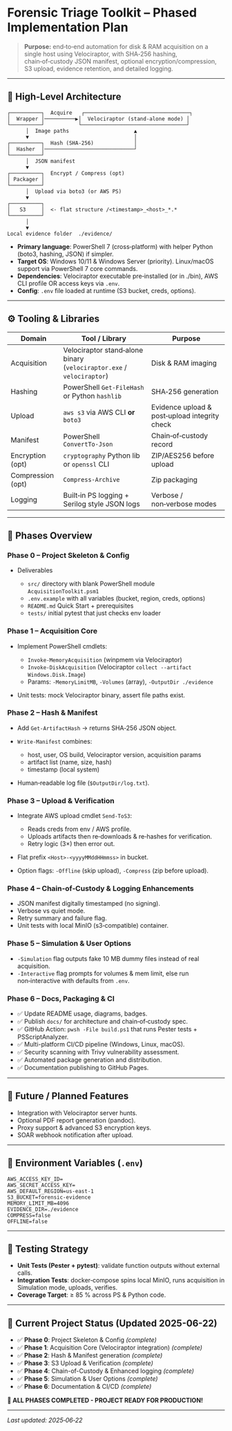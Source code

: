 # Forensic Triage Toolkit – Phased Implementation Plan

> **Purpose:** end‑to‑end automation for disk & RAM acquisition on a single host using Velociraptor, with SHA‑256 hashing, chain‑of‑custody JSON manifest, optional encryption/compression, S3 upload, evidence retention, and detailed logging.

---

## 📜 High‑Level Architecture

```text
┌──────────┐  Acquire   ┌──────────────────────────────────┐
│  Wrapper │──────────▶│  Velociraptor (stand‑alone mode) │
└──────────┘           └──────────────────────────────────┘
      │  Image paths                     ▲
      ▼                                  │
┌──────────┐  Hash (SHA‑256)             │
│  Hasher  │─────────────────────────────┘
└──────────┘
      │  JSON manifest  
      ▼
┌──────────┐  Encrypt / Compress (opt)  
│ Packager │
└──────────┘
      │  Upload via boto3 (or AWS PS)  
      ▼
┌──────────┐
│   S3     │  <- flat structure /<timestamp>_<host>_*.*
└──────────┘
      │
      ▼
Local evidence folder  ./evidence/
```

* **Primary language**: PowerShell 7 (cross‑platform) with helper Python (boto3, hashing, JSON) if simpler.
* **Target OS**: Windows 10/11 & Windows Server (priority). Linux/macOS support via PowerShell 7 core commands.
* **Dependencies**: Velociraptor executable pre‑installed (or in ./bin), AWS CLI profile OR access keys via `.env`.
* **Config**: `.env` file loaded at runtime (S3 bucket, creds, options).

---

## ⚙️ Tooling & Libraries

| Domain            | Tool / Library                                                        | Purpose                                       |
| ----------------- | --------------------------------------------------------------------- | --------------------------------------------- |
| Acquisition       | Velociraptor stand‑alone binary (`velociraptor.exe` / `velociraptor`) | Disk & RAM imaging                            |
| Hashing           | PowerShell `Get-FileHash` or Python `hashlib`                         | SHA‑256 generation                            |
| Upload            | `aws s3` via AWS CLI **or** `boto3`                                   | Evidence upload & post‑upload integrity check |
| Manifest          | PowerShell `ConvertTo‑Json`                                           | Chain‑of‑custody record                       |
| Encryption (opt)  | `cryptography` Python lib or `openssl` CLI                            | ZIP/AES256 before upload                      |
| Compression (opt) | `Compress‑Archive`                                                    | Zip packaging                                 |
| Logging           | Built‑in PS logging + Serilog style JSON logs                         | Verbose / non‑verbose modes                   |

---

## 🎯 Phases Overview

### **Phase 0 – Project Skeleton & Config**

* Deliverables

  * `src/` directory with blank PowerShell module `AcquisitionToolkit.psm1`
  * `.env.example` with all variables (bucket, region, creds, options)
  * `README.md` Quick Start + prerequisites
  * `tests/` initial pytest that just checks env loader

### **Phase 1 – Acquisition Core**

* Implement PowerShell cmdlets:

  * `Invoke-MemoryAcquisition` (winpmem via Velociraptor)
  * `Invoke-DiskAcquisition`   (Velociraptor `collect --artifact Windows.Disk.Image`)
  * Params: `‑MemoryLimitMB`, `‑Volumes` (array), `‑OutputDir ./evidence`
* Unit tests: mock Velociraptor binary, assert file paths exist.

### **Phase 2 – Hash & Manifest**

* Add `Get-ArtifactHash` → returns SHA‑256 JSON object.
* `Write-Manifest` combines:

  * host, user, OS build, Velociraptor version, acquisition params
  * artifact list (name, size, hash)
  * timestamp (local system)
* Human‑readable log file (`$OutputDir/log.txt`).

### **Phase 3 – Upload & Verification**

* Integrate AWS upload cmdlet `Send-ToS3`:

  * Reads creds from env / AWS profile.
  * Uploads artifacts then re‑downloads & re‑hashes for verification.
  * Retry logic (3×) then error out.
* Flat prefix `<Host>-<yyyyMMddHHmmss>` in bucket.
* Option flags: `‑Offline` (skip upload), `‑Compress` (zip before upload).

### **Phase 4 – Chain‑of‑Custody & Logging Enhancements**

* JSON manifest digitally timestamped (no signing).
* Verbose vs quiet mode.
* Retry summary and failure flag.
* Unit tests with local MinIO (s3‑compatible) container.

### **Phase 5 – Simulation & User Options**

* `‑Simulation` flag outputs fake 10 MB dummy files instead of real acquisition.
* `‑Interactive` flag prompts for volumes & mem limit, else run non‑interactive with defaults from `.env`.

### **Phase 6 – Docs, Packaging & CI**

* ✅ Update README usage, diagrams, badges.
* ✅ Publish `docs/` for architecture and chain‑of‑custody spec.
* ✅ GitHub Action: `pwsh -File build.ps1` that runs Pester tests + PSScriptAnalyzer.
* ✅ Multi-platform CI/CD pipeline (Windows, Linux, macOS).
* ✅ Security scanning with Trivy vulnerability assessment.
* ✅ Automated package generation and distribution.
* ✅ Documentation publishing to GitHub Pages.

---

## 🚀 Future / Planned Features

* Integration with Velociraptor server hunts.
* Optional PDF report generation (pandoc).
* Proxy support & advanced S3 encryption keys.
* SOAR webhook notification after upload.

---

## 🔑 Environment Variables (`.env`)

```
AWS_ACCESS_KEY_ID=
AWS_SECRET_ACCESS_KEY=
AWS_DEFAULT_REGION=us-east-1
S3_BUCKET=forensic-evidence
MEMORY_LIMIT_MB=4096
EVIDENCE_DIR=./evidence
COMPRESS=false
OFFLINE=false
```

---

## 🧪 Testing Strategy

* **Unit Tests (Pester + pytest)**: validate function outputs without external calls.
* **Integration Tests**: docker‑compose spins local MinIO, runs acquisition in Simulation mode, uploads, verifies.
* **Coverage Target**: ≥ 85 % across PS & Python code.

---

## 🎯 Current Project Status (Updated 2025-06-22)

- ✅ **Phase 0**: Project Skeleton & Config *(complete)*
- ✅ **Phase 1**: Acquisition Core (Velociraptor integration) *(complete)*
- ✅ **Phase 2**: Hash & Manifest generation *(complete)*
- ✅ **Phase 3**: S3 Upload & Verification *(complete)*
- ✅ **Phase 4**: Chain-of-Custody & Enhanced logging *(complete)*
- ✅ **Phase 5**: Simulation & User Options *(complete)*
- ✅ **Phase 6**: Documentation & CI/CD *(complete)*

**🎉 ALL PHASES COMPLETED - PROJECT READY FOR PRODUCTION!**

---

*Last updated: 2025‑06‑22*

